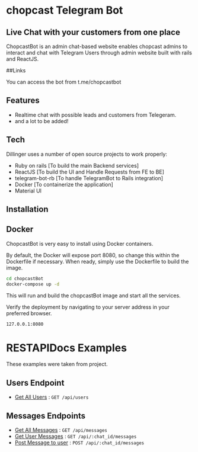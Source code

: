# chopcast Telegram Bot
## Live Chat with your customers from one place 

ChopcastBot is an admin chat-based website enables chopcast admins to interact and chat with Telegram Users through admin website built with rails and ReactJS.

##Links

You can access the bot from t.me/chopcastbot

## Features

- Realtime chat with possible leads and customers from Telegeram.
- and a lot to be added!


## Tech

Dillinger uses a number of open source projects to work properly:

- Ruby on rails [To build the main Backend services]
- ReactJS [To build the UI and Handle Requests from FE to BE]
- telegram-bot-rb [To handle TelegramBot to Rails integration]
- Docker [To containerize the application]
- Material UI 


## Installation

## Docker

ChopcastBot is very easy to install using Docker containers.

By default, the Docker will expose port 8080, so change this within the
Dockerfile if necessary. When ready, simply use the Dockerfile to
build the image.

```sh
cd chopcastBot
docker-compose up -d
```

This will run and build the chopcastBot image and start all the services.

Verify the deployment by navigating to your server address in
your preferred browser.

```sh
127.0.0.1:8080
```
# RESTAPIDocs Examples

These examples were taken from project.


## Users Endpoint

* [Get All Users](readme/GetUsers.md) : `GET /api/users`

## Messages Endpoints

* [Get All Messages](readme/GetAllMessages.md) : `GET /api/messages`
* [Get User Messages](readme/GetUserMessages.md) : `GET /api/:chat_id/messages`
* [Post Message to user](readme/PostMessages.md) : `POST /api/:chat_id/messages`
